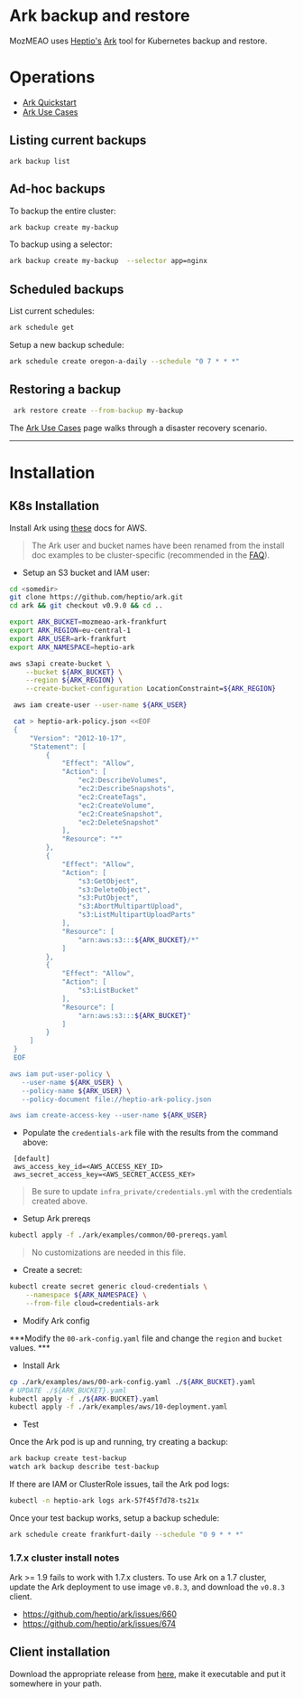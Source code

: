 # Ark backup and restore

MozMEAO uses [Heptio's](https://heptio.com/) [Ark](https://github.com/heptio/ark) tool for Kubernetes backup and restore.


# Operations

- [Ark Quickstart](https://heptio.github.io/ark/v0.9.0/quickstart)
- [Ark Use Cases](https://heptio.github.io/ark/v0.9.0/use-cases)

## Listing current backups

```
ark backup list
```

## Ad-hoc backups

To backup the entire cluster:

```bash
ark backup create my-backup
```

To backup using a selector:

```bash
ark backup create my-backup  --selector app=nginx
```


## Scheduled backups

List current schedules:

```bash
ark schedule get
```

Setup a new backup schedule:

```bash
ark schedule create oregon-a-daily --schedule "0 7 * * *"
```

## Restoring a backup

```bash
 ark restore create --from-backup my-backup
```
The [Ark Use Cases](https://heptio.github.io/ark/v0.9.0/use-cases) page walks through a disaster recovery scenario.

---

# Installation

## K8s Installation

Install Ark using [these](https://heptio.github.io/ark/v0.9.0/aws-config) docs for AWS. 

> The Ark user and bucket names have been renamed from the install doc examples to be cluster-specific (recommended in the [FAQ](https://heptio.github.io/ark/v0.9.0/faq)).

- Setup an S3 bucket and IAM user:

```bash
cd <somedir>
git clone https://github.com/heptio/ark.git
cd ark && git checkout v0.9.0 && cd ..

export ARK_BUCKET=mozmeao-ark-frankfurt
export ARK_REGION=eu-central-1
export ARK_USER=ark-frankfurt
export ARK_NAMESPACE=heptio-ark

aws s3api create-bucket \
    --bucket ${ARK_BUCKET} \
    --region ${ARK_REGION} \
    --create-bucket-configuration LocationConstraint=${ARK_REGION}

 aws iam create-user --user-name ${ARK_USER}

 cat > heptio-ark-policy.json <<EOF
 {
     "Version": "2012-10-17",
     "Statement": [
         {
             "Effect": "Allow",
             "Action": [
                 "ec2:DescribeVolumes",
                 "ec2:DescribeSnapshots",
                 "ec2:CreateTags",
                 "ec2:CreateVolume",
                 "ec2:CreateSnapshot",
                 "ec2:DeleteSnapshot"
             ],
             "Resource": "*"
         },
         {
             "Effect": "Allow",
             "Action": [
                 "s3:GetObject",
                 "s3:DeleteObject",
                 "s3:PutObject",
                 "s3:AbortMultipartUpload",
                 "s3:ListMultipartUploadParts"
             ],
             "Resource": [
                 "arn:aws:s3:::${ARK_BUCKET}/*"
             ]
         },
         {
             "Effect": "Allow",
             "Action": [
                 "s3:ListBucket"
             ],
             "Resource": [
                 "arn:aws:s3:::${ARK_BUCKET}"
             ]
         }
     ]
 }
 EOF

aws iam put-user-policy \
   --user-name ${ARK_USER} \
   --policy-name ${ARK_USER} \
   --policy-document file://heptio-ark-policy.json

aws iam create-access-key --user-name ${ARK_USER}
```

- Populate the `credentials-ark` file with the results from the command above:

```
 [default]
 aws_access_key_id=<AWS_ACCESS_KEY_ID>
 aws_secret_access_key=<AWS_SECRET_ACCESS_KEY>
```

> Be sure to update `infra_private/credentials.yml` with the credentials created above.

- Setup Ark prereqs

```bash
kubectl apply -f ./ark/examples/common/00-prereqs.yaml
```

> No customizations are needed in this file.

- Create a secret:

```bash
kubectl create secret generic cloud-credentials \
    --namespace ${ARK_NAMESPACE} \
    --from-file cloud=credentials-ark
```


- Modify Ark config

***Modify the `00-ark-config.yaml` file and change the `region` and `bucket` values. ***

- Install Ark

```bash
cp ./ark/examples/aws/00-ark-config.yaml ./${ARK_BUCKET}.yaml
# UPDATE ./${ARK_BUCKET}.yaml
kubectl apply -f ./${ARK-BUCKET}.yaml
kubectl apply -f ./ark/examples/aws/10-deployment.yaml
```

- Test

Once the Ark pod is up and running, try creating a backup:

```bash
ark backup create test-backup
watch ark backup describe test-backup
```

If there are IAM or ClusterRole issues, tail the Ark pod logs:

```bash
kubectl -n heptio-ark logs ark-57f45f7d78-ts21x
```

Once your test backup works, setup a backup schedule:

```bash
ark schedule create frankfurt-daily --schedule "0 9 * * *"
```

### 1.7.x cluster install notes

Ark >= 1.9 fails to work with 1.7.x clusters. To use Ark on a 1.7 cluster, update the Ark deployment to use image `v0.8.3`, and download the `v0.8.3` client.

- https://github.com/heptio/ark/issues/660
- https://github.com/heptio/ark/issues/674

## Client installation

Download the appropriate release from [here](https://github.com/heptio/ark/releases), make it executable and put it somewhere in your path.


